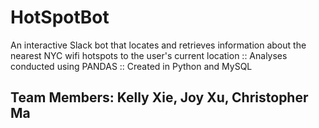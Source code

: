 # HotSpotBot
An interactive Slack bot that locates and retrieves information about the nearest NYC wifi hotspots to the user's current location :: Analyses conducted using PANDAS :: Created in Python and MySQL

## Team Members: Kelly Xie, Joy Xu, Christopher Ma
